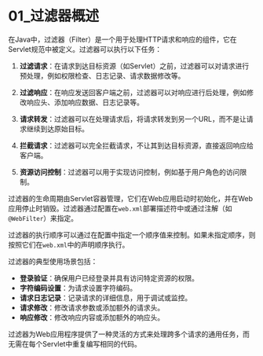 # 01_过滤器概述

在Java中，过滤器（Filter）是一个用于处理HTTP请求和响应的组件，它在Servlet规范中被定义。过滤器可以执行以下任务：

1. **过滤请求**：在请求到达目标资源（如Servlet）之前，过滤器可以对请求进行预处理，例如权限检查、日志记录、请求数据修改等。

2. **过滤响应**：在响应发送回客户端之前，过滤器可以对响应进行后处理，例如修改响应头、添加响应数据、日志记录等。

3. **请求转发**：过滤器可以在处理请求后，将请求转发到另一个URL，而不是让请求继续到达原始目标。

4. **拦截请求**：过滤器可以完全拦截请求，不让其到达目标资源，直接返回响应给客户端。

5. **资源访问控制**：过滤器可以用于实现访问控制，例如基于用户角色的访问限制。

过滤器的生命周期由Servlet容器管理，它们在Web应用启动时初始化，并在Web应用停止时销毁。过滤器通过配置在`web.xml`部署描述符中或通过注解（如`@WebFilter`）来指定。

过滤器的执行顺序可以通过在配置中指定一个顺序值来控制。如果未指定顺序，则按照它们在`web.xml`中的声明顺序执行。

过滤器的典型使用场景包括：

- **登录验证**：确保用户已经登录并具有访问特定资源的权限。
- **字符编码设置**：为请求设置字符编码。
- **请求日志记录**：记录请求的详细信息，用于调试或监控。
- **请求修改**：修改请求参数或添加额外的请求头。
- **响应修改**：修改响应内容或添加额外的响应头。

过滤器为Web应用程序提供了一种灵活的方式来处理跨多个请求的通用任务，而无需在每个Servlet中重复编写相同的代码。